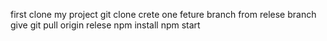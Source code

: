 first clone my project
git clone <url>
crete one feture branch from relese branch
give git pull origin relese
npm install
npm start